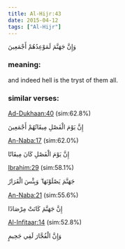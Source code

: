 ```yaml
---
title: Al-Hijr:43
date: 2015-04-12
tags: ["Al-Hijr"]
---
```

وَإِنَّ جَهَنَّمَ لَمَوْعِدُهُمْ أَجْمَعِينَ
### meaning: 
and indeed hell is the tryst of them all.
### similar verses: 

[Ad-Dukhaan:40](/44/40) (sim:62.8%)

إِنَّ يَوْمَ الْفَصْلِ مِيقَاتُهُمْ أَجْمَعِينَ

[An-Naba:17](/78/17) (sim:62.0%)

إِنَّ يَوْمَ الْفَصْلِ كَانَ مِيقَاتًا

[Ibrahim:29](/14/29) (sim:58.1%)

جَهَنَّمَ يَصْلَوْنَهَا ۖ وَبِئْسَ الْقَرَارُ

[An-Naba:21](/78/21) (sim:55.6%)

إِنَّ جَهَنَّمَ كَانَتْ مِرْصَادًا

[Al-Infitaar:14](/82/14) (sim:52.8%)

وَإِنَّ الْفُجَّارَ لَفِي جَحِيمٍ
